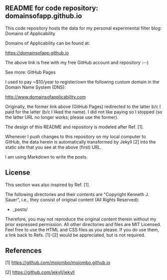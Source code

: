 ## README for code repository: domainsofapp.github.io

This code repository hosts the data for my personal experimental filter blog: Domains of Applicability

Domains of Applicability can be found at:

https://domainsofapp.github.io

The above link is free with my free GitHub account and repository :--)

See more: GitHub Pages

I used to pay ~$10/year to register/own the following custom domain in the Domain Name System (DNS):

http://www.domainsofapplicability.com

Originally, the former link above (GitHub Pages) redirected to the latter b/c I paid for the latter (b/c I liked the name). I did not like paying so I stopped (so the latter URL no longer works; please use the former).

The design of this README and repository is modeled after Ref. [1].

Whenever I push changes to this repository on my local computer to GitHub, the data herein is automatically transformed by Jekyll [2] into the static site that you see at the above (first) URL.

I am using Markdown to write the posts.

## License

This section was also inspired by Ref. [1].

The following directories and their contents are "Copyright Kenneth J. Sauer", i.e., they consist of original content (All Rights Reserved):

* \_posts/

Therefore, you may not reproduce the original content therein without my prior expressed permission. All other directories and files are MIT Licensed. Feel free to use the HTML and CSS files as you please. If you do use them, a link back to Refs. [1]-[2] would be appreciated, but is not required.

## References

[1] https://github.com/mojombo/mojombo.github.io

[2] https://github.com/jekyll/jekyll